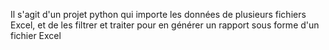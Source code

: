 Il s'agit d'un projet python qui importe les données de plusieurs fichiers Excel, et de les filtrer et traiter pour en générer un rapport sous forme d'un fichier Excel
